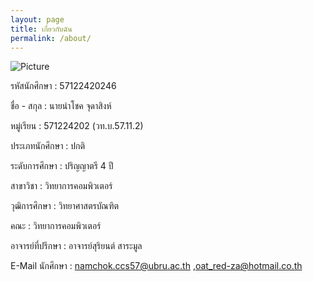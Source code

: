 ```yaml
---
layout: page
title: เกี่ยวกับฉัน
permalink: /about/
---
```


![Picture](https://scontent.fbkk14-1.fna.fbcdn.net/v/t1.0-9/20881818_1394386833990468_5585945619296630188_n.jpg?oh=436cd07ff511c000588cc76b775fb5c5&oe=5A1C9492)

รหัสนักศึกษา : 	  	57122420246
  	  	 
ชื่อ - สกุล : 	  	นายนำโชค จุดาสิงห์
  	  	 
หมู่เรียน : 	  	571224202 (วท.บ.57.11.2)
  	  	 
ประเภทนักศึกษา : 	  	ปกติ
  	  	 
ระดับการศึกษา : 	  	ปริญญาตรี 4 ปี
  	  	 
สาขาวิชา : 	  	วิทยาการคอมพิวเตอร์
  	  	 
วุฒิการศึกษา : 	  	วิทยาศาสตรบัณฑิต
  	  	 
คณะ : 	  	วิทยาการคอมพิวเตอร์
  	  	 
อาจารย์ที่ปรึกษา : 	  	อาจารย์สุริยนต์ สาระมูล
  	  	 
E-Mail นักศึกษา : 	  	[namchok.ccs57@ubru.ac.th](mailto:namchok.ccs57@ubru.ac.th) ,[oat_red-za@hotmail.co.th](mailto:oat_red-za@hotmail.co.th)

